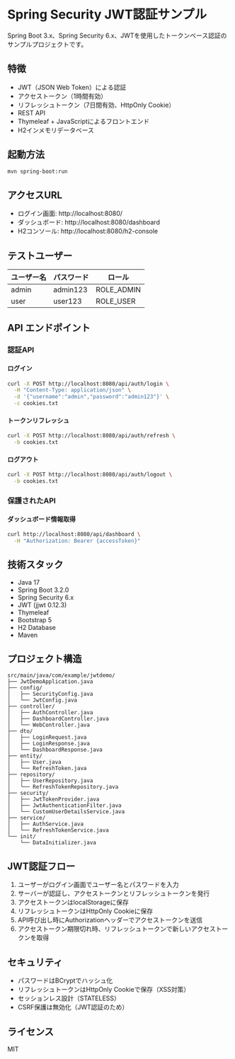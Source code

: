# Spring Security JWT認証サンプル

Spring Boot 3.x、Spring Security 6.x、JWTを使用したトークンベース認証のサンプルプロジェクトです。

## 特徴

- JWT（JSON Web Token）による認証
- アクセストークン（1時間有効）
- リフレッシュトークン（7日間有効、HttpOnly Cookie）
- REST API
- Thymeleaf + JavaScriptによるフロントエンド
- H2インメモリデータベース

## 起動方法

```bash
mvn spring-boot:run
```

## アクセスURL

- ログイン画面: http://localhost:8080/
- ダッシュボード: http://localhost:8080/dashboard
- H2コンソール: http://localhost:8080/h2-console

## テストユーザー

| ユーザー名 | パスワード | ロール |
|-----------|----------|--------|
| admin | admin123 | ROLE_ADMIN |
| user | user123 | ROLE_USER |

## API エンドポイント

### 認証API

#### ログイン
```bash
curl -X POST http://localhost:8080/api/auth/login \
  -H "Content-Type: application/json" \
  -d '{"username":"admin","password":"admin123"}' \
  -c cookies.txt
```

#### トークンリフレッシュ
```bash
curl -X POST http://localhost:8080/api/auth/refresh \
  -b cookies.txt
```

#### ログアウト
```bash
curl -X POST http://localhost:8080/api/auth/logout \
  -b cookies.txt
```

### 保護されたAPI

#### ダッシュボード情報取得
```bash
curl http://localhost:8080/api/dashboard \
  -H "Authorization: Bearer {accessToken}"
```

## 技術スタック

- Java 17
- Spring Boot 3.2.0
- Spring Security 6.x
- JWT (jjwt 0.12.3)
- Thymeleaf
- Bootstrap 5
- H2 Database
- Maven

## プロジェクト構造

```
src/main/java/com/example/jwtdemo/
├── JwtDemoApplication.java
├── config/
│   ├── SecurityConfig.java
│   └── JwtConfig.java
├── controller/
│   ├── AuthController.java
│   ├── DashboardController.java
│   └── WebController.java
├── dto/
│   ├── LoginRequest.java
│   ├── LoginResponse.java
│   └── DashboardResponse.java
├── entity/
│   ├── User.java
│   └── RefreshToken.java
├── repository/
│   ├── UserRepository.java
│   └── RefreshTokenRepository.java
├── security/
│   ├── JwtTokenProvider.java
│   ├── JwtAuthenticationFilter.java
│   └── CustomUserDetailsService.java
├── service/
│   ├── AuthService.java
│   └── RefreshTokenService.java
└── init/
    └── DataInitializer.java
```

## JWT認証フロー

1. ユーザーがログイン画面でユーザー名とパスワードを入力
2. サーバーが認証し、アクセストークンとリフレッシュトークンを発行
3. アクセストークンはlocalStorageに保存
4. リフレッシュトークンはHttpOnly Cookieに保存
5. API呼び出し時にAuthorizationヘッダーでアクセストークンを送信
6. アクセストークン期限切れ時、リフレッシュトークンで新しいアクセストークンを取得

## セキュリティ

- パスワードはBCryptでハッシュ化
- リフレッシュトークンはHttpOnly Cookieで保存（XSS対策）
- セッションレス設計（STATELESS）
- CSRF保護は無効化（JWT認証のため）

## ライセンス

MIT
